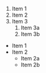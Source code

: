 1. Item 1
2. Item 2
3. Item 3
   1. Item 3a
   2. Item 3b

* Item 1
* Item 2
  * Item 2a
  * Item 2b